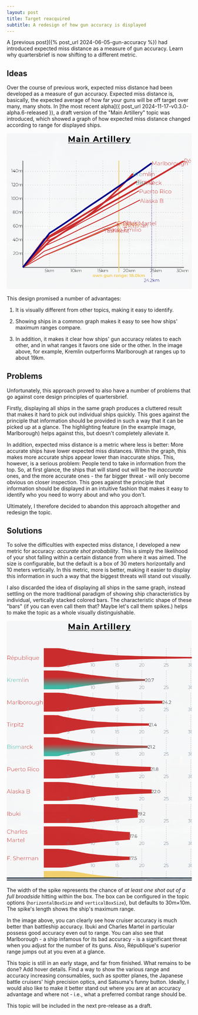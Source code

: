 ```yaml
---
layout: post
title: Target reacquired
subtitle: A redesign of how gun accuracy is displayed
---
```

A [previous post]({% post_url 2024-06-05-gun-accuracy %}) had introduced expected miss distance as a measure of gun accuracy. Learn why quartersbrief is now shifting to a different metric.

## Ideas

Over the course of previous work, expected miss distance had been developed as a measure of gun accuracy. Expected miss distance is, basically, the expected average of how far your guns will be off target over many, many shots. In [the most recent alpha]({ post_url 2024-11-17-v0.3.0-alpha.6-released }), a draft version of the "Main Artillery" topic was introduced, which showed a graph of how expected miss distance changed according to range for displayed ships.

![The "Main Artillery" topic as it was previously](/assets/img/2025-02-08-target-reacquired/main-artillery-old.png) 

This design promised a number of advantages:

1. It is visually different from other topics, making it easy to identify.

2. Showing ships in a common graph makes it easy to see how ships' maximum ranges compare.

3. In addition, it makes it clear how ships' gun accuracy relates to each other, and in what ranges it favors one side or the other. In the image above, for example, Kremlin outperforms Marlborough at ranges up to about 19km.

## Problems

Unfortunately, this approach proved to also have a number of problems that go against core design principles of quartersbrief. 

Firstly, displaying all ships in the same graph produces a cluttered result that makes it hard to pick out individual ships quickly. This goes against the principle that information should be provided in such a way that it can be picked up at a glance. The highlighting feature (in the example image, Marlborough) helps against this, but doesn't completely alleviate it. 

In addition, expected miss distance is a metric where less is better: More accurate ships have lower expected miss distances. Within the graph, this makes more accurate ships appear lower than inaccurate ships. This, however, is a serious problem: People tend to take in information from the top. So, at first glance, the ships that will stand out will be the _inaccurate_ ones, and the more accurate ones - the far bigger threat - will only become obvious on closer inspection. This goes against the principle that information should be displayed in an intuitive fashion that makes it easy to identify who you need to worry about and who you don't.

Ultimately, I therefore decided to abandon this approach altogether and redesign the topic.

## Solutions

To solve the difficulties with expected miss distance, I developed a new metric for accuracy: _accurate shot probability_. This is simply the likelihood of your shot falling within a certain distance from where it was aimed. The size is configurable, but the default is a box of 30 meters horizontally and 10 meters vertically. In this metric, more is better, making it easier to display this information in such a way that the biggest threats will stand out visually.

I also discarded the idea of displaying all ships in the same graph, instead settling on the more traditional paradigm of showing ship characteristics by individual, vertically stacked colored bars. The characteristic shape of these "bars" (if you can even call them that? Maybe let's call them spikes.) helps to make the topic as a whole visually distinguishable.

![The redesigned "Main Artillery" topic](/assets/img/2025-02-08-target-reacquired/main-artillery-new.png)

The width of the spike represents the chance of *at least one shot out of a full broadside* hitting within the box. The box can be configured in the topic options (`horizontalBoxSize` and `verticalBoxSize`), but defaults to 30m&times;10m. The spike's length shows the ship's maximum range.

In the image above, you can clearly see how cruiser accuracy is much better than battleship accuracy. Ibuki and Charles Martel in particular possess good accuracy even out to range. You can also see that Marlborough - a ship infamous for its bad accuracy - is a significant threat when you adjust for the number of its guns. Also, République's superior range jumps out at you even at a glance.

This topic is still in an early stage, and far from finished. What remains to be done? Add hover details. Find a way to show the various range and accuracy increasing consumables, such as spotter planes, the Japanese battle cruisers' high precision optics, and Satsuma's funny button. Ideally, I would also like to make it better stand out where you are at an accuracy advantage and where not - i.e., what a preferred combat range should be.

This topic will be included in the next pre-release as a draft.